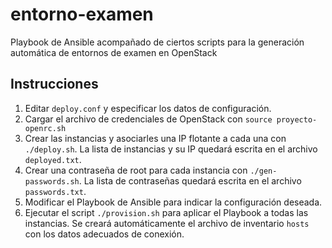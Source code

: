 # entorno-examen
Playbook de Ansible acompañado de ciertos scripts para la generación automática de entornos de examen en OpenStack

## Instrucciones

1. Editar `deploy.conf` y especificar los datos de configuración.
2. Cargar el archivo de credenciales de OpenStack con `source proyecto-openrc.sh`
3. Crear las instancias y asociarles una IP flotante a cada una con `./deploy.sh`. La lista de instancias y su IP quedará escrita en el archivo `deployed.txt`.
4. Crear una contraseña de root para cada instancia con `./gen-passwords.sh`. La lista de contraseñas quedará escrita en el archivo `passwords.txt`.
5. Modificar el Playbook de Ansible para indicar la configuración deseada.
6. Ejecutar el script `./provision.sh` para aplicar el Playbook a todas las instancias. Se creará automáticamente el archivo de inventario `hosts` con los datos adecuados de conexión.
